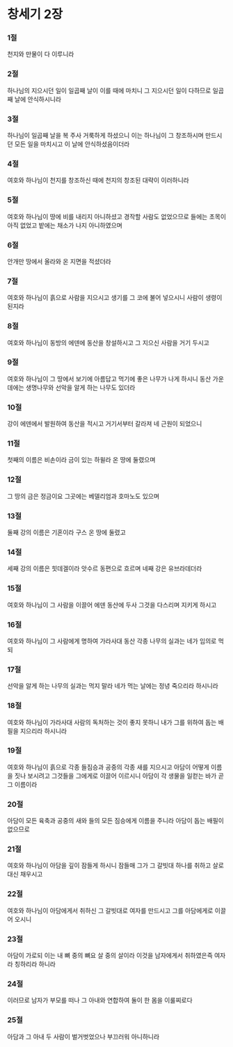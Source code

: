 # 창세기 2장

### 1절
천지와 만물이 다 이루니라

### 2절
하나님의 지으시던 일이 일곱째 날이 이를 때에 마치니 그 지으시던 일이 다하므로 일곱째 날에 안식하시니라

### 3절
하나님이 일곱째 날을 복 주사 거룩하게 하셨으니 이는 하나님이 그 창조하시며 만드시던 모든 일을 마치시고 이 날에 안식하셨음이더라

### 4절
여호와 하나님이 천지를 창조하신 때에 천지의 창조된 대략이 이러하니라

### 5절
여호와 하나님이 땅에 비를 내리지 아니하셨고 경작할 사람도 없었으므로 들에는 초목이 아직 없었고 밭에는 채소가 나지 아니하였으며

### 6절
안개만 땅에서 올라와 온 지면을 적셨더라

### 7절
여호와 하나님이 흙으로 사람을 지으시고 생기를 그 코에 불어 넣으시니 사람이 생령이 된지라

### 8절
여호와 하나님이 동방의 에덴에 동산을 창설하시고 그 지으신 사람을 거기 두시고

### 9절
여호와 하나님이 그 땅에서 보기에 아름답고 먹기에 좋은 나무가 나게 하시니 동산 가운데에는 생명나무와 선악을 알게 하는 나무도 있더라

### 10절
강이 에덴에서 발원하여 동산을 적시고 거기서부터 갈라져 네 근원이 되었으니

### 11절
첫째의 이름은 비손이라 금이 있는 하윌라 온 땅에 둘렸으며

### 12절
그 땅의 금은 정금이요 그곳에는 베델리엄과 호마노도 있으며

### 13절
둘째 강의 이름은 기혼이라 구스 온 땅에 둘렸고

### 14절
세째 강의 이름은 힛데겔이라 앗수르 동편으로 흐르며 네째 강은 유브라데더라

### 15절
여호와 하나님이 그 사람을 이끌어 에덴 동산에 두사 그것을 다스리며 지키게 하시고

### 16절
여호와 하나님이 그 사람에게 명하여 가라사대 동산 각종 나무의 실과는 네가 임의로 먹되

### 17절
선악을 알게 하는 나무의 실과는 먹지 말라 네가 먹는 날에는 정녕 죽으리라 하시니라

### 18절
여호와 하나님이 가라사대 사람의 독처하는 것이 좋지 못하니 내가 그를 위하여 돕는 배필을 지으리라 하시니라

### 19절
여호와 하나님이 흙으로 각종 들짐승과 공중의 각종 새를 지으시고 아담이 어떻게 이름을 짓나 보시려고 그것들을 그에게로 이끌어 이르시니 아담이 각 생물을 일컫는 바가 곧 그 이름이라

### 20절
아담이 모든 육축과 공중의 새와 들의 모든 짐승에게 이름을 주니라 아담이 돕는 배필이 없으므로

### 21절
여호와 하나님이 아담을 깊이 잠들게 하시니 잠들매 그가 그 갈빗대 하나를 취하고 살로 대신 채우시고

### 22절
여호와 하나님이 아담에게서 취하신 그 갈빗대로 여자를 만드시고 그를 아담에게로 이끌어 오시니

### 23절
아담이 가로되 이는 내 뼈 중의 뼈요 살 중의 살이라 이것을 남자에게서 취하였은즉 여자라 칭하리라 하니라

### 24절
이러므로 남자가 부모를 떠나 그 아내와 연합하여 둘이 한 몸을 이룰찌로다

### 25절
아담과 그 아내 두 사람이 벌거벗었으나 부끄러워 아니하니라
